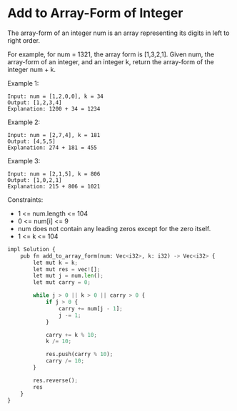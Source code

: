 # Add to Array-Form of Integer

The array-form of an integer num is an array representing its digits in left to right order.

For example, for num = 1321, the array form is [1,3,2,1].
Given num, the array-form of an integer, and an integer k, return the array-form of the integer num + k.

 

Example 1:
```
Input: num = [1,2,0,0], k = 34
Output: [1,2,3,4]
Explanation: 1200 + 34 = 1234
```
Example 2:
```
Input: num = [2,7,4], k = 181
Output: [4,5,5]
Explanation: 274 + 181 = 455
```
Example 3:
```
Input: num = [2,1,5], k = 806
Output: [1,0,2,1]
Explanation: 215 + 806 = 1021
``` 

Constraints:

- 1 <= num.length <= 104
- 0 <= num[i] <= 9
- num does not contain any leading zeros except for the zero itself.
- 1 <= k <= 104

```python
impl Solution {
    pub fn add_to_array_form(num: Vec<i32>, k: i32) -> Vec<i32> {
        let mut k = k;
        let mut res = vec![];
        let mut j = num.len();
        let mut carry = 0;

        while j > 0 || k > 0 || carry > 0 {
            if j > 0 {
                carry += num[j - 1];
                j -= 1;
            }

            carry += k % 10;
            k /= 10;

            res.push(carry % 10);
            carry /= 10;
        }

        res.reverse();
        res
    }
}
```

